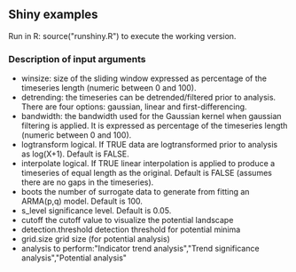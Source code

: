 ## Shiny examples

Run in R: source("runshiny.R") to execute the working version.

### Description of input arguments

* winsize: size of the sliding window expressed as percentage of the timeseries length (numeric between 0 and 100). 
* detrending: the timeseries can be detrended/filtered prior to analysis. There are four options: gaussian, linear and first-differencing.
* bandwidth: the bandwidth used for the Gaussian kernel when gaussian filtering is applied. It is expressed as percentage of the timeseries length (numeric between 0 and 100).
* logtransform logical. If TRUE data are logtransformed prior to analysis as log(X+1). Default is FALSE.
* interpolate logical. If TRUE linear interpolation is applied to produce a timeseries of equal length as the original. Default is FALSE (assumes there are no gaps in the timeseries).
* boots the number of surrogate data to generate from fitting an ARMA(p,q) model. Default is 100.
* s_level significance level. Default is 0.05.
* cutoff the cutoff value to visualize the potential landscape
* detection.threshold detection threshold for potential minima
* grid.size grid size (for potential analysis)
* analysis to perform:"Indicator trend analysis","Trend significance analysis","Potential analysis"
